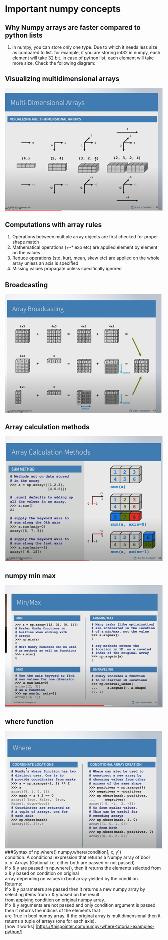 # Important numpy concepts

## Why Numpy arrays are faster compared to python lists
1. in numpy, you can store only one type. Due to which it needs less size as compared to list. for example,
if you are storing int32 in numpy, each element will take 32 bit. in case of python list, each element will take more size.
Check the following diagram:

## Visualizing multidimensional arrays
![](images/numpy_multi_dim_array.PNG)

## Computations with array rules
1. Operations between multiple array objects are first checked for proper shape match
2. Mathematical operations (+-* exp etc) are applied element by element on the values
3. Reduce operations (std, kurt, mean, skew etc) are applied on the whole array unless an axis is specified
4. Missing values propagate unless specifically ignored

## Broadcasting
![](images/numpy_array_broadcasting.PNG)

## Array calculation methods
![](images/array_calc_methods.PNG)

## numpy min max 
![](images/numpy_min_max.PNG)

## where function
![](images/where.PNG)
###Syntax of np.where()
numpy.where(condition[, x, y])  
condition: A conditional expression that returns a Numpy array of bool  
x, y: Arrays (Optional i.e. either both are passed or not passed)  
If x & y are passed in np.where(), then it returns the elements selected from x & y based on condition on original    
array depending on values in bool array yielded by the condition.  
Returns:  
If x & y parameters are passed then it returns a new numpy array by selecting items from x & y based on the result  
from applying condition on original numpy array.  
If x & y arguments are not passed and only condition argument is passed then it returns the indices of the elements that  
are True in bool numpy array. If the original array is multidimensional then it returns a tuple of arrays (one for each axis).  
[how it works] [https://thispointer.com/numpy-where-tutorial-examples-python/]




```python

```

